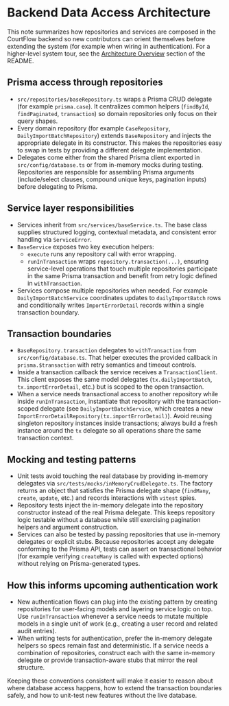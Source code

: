 # Backend Data Access Architecture

This note summarizes how repositories and services are composed in the CourtFlow backend so new contributors can orient themselves before extending the system (for example when wiring in authentication). For a higher-level system tour, see the [Architecture Overview](../README.md#architecture-overview) section of the README.

## Prisma access through repositories

- `src/repositories/baseRepository.ts` wraps a Prisma CRUD delegate (for example `prisma.case`). It centralizes common helpers (`findById`, `findPaginated`, `transaction`) so domain repositories only focus on their query shapes.
- Every domain repository (for example `CaseRepository`, `DailyImportBatchRepository`) extends `BaseRepository` and injects the appropriate delegate in its constructor. This makes the repositories easy to swap in tests by providing a different delegate implementation.
- Delegates come either from the shared Prisma client exported in `src/config/database.ts` or from in-memory mocks during testing. Repositories are responsible for assembling Prisma arguments (include/select clauses, compound unique keys, pagination inputs) before delegating to Prisma.

## Service layer responsibilities

- Services inherit from `src/services/baseService.ts`. The base class supplies structured logging, contextual metadata, and consistent error handling via `ServiceError`.
- `BaseService` exposes two key execution helpers:
  - `execute` runs any repository call with error wrapping.
  - `runInTransaction` wraps `repository.transaction(...)`, ensuring service-level operations that touch multiple repositories participate in the same Prisma transaction and benefit from retry logic defined in `withTransaction`.
- Services compose multiple repositories when needed. For example `DailyImportBatchService` coordinates updates to `dailyImportBatch` rows and conditionally writes `ImportErrorDetail` records within a single transaction boundary.

## Transaction boundaries

- `BaseRepository.transaction` delegates to `withTransaction` from `src/config/database.ts`. That helper executes the provided callback in `prisma.$transaction` with retry semantics and timeout controls.
- Inside a transaction callback the service receives a `TransactionClient`. This client exposes the same model delegates (`tx.dailyImportBatch`, `tx.importErrorDetail`, etc.) but is scoped to the open transaction.
- When a service needs transactional access to another repository while inside `runInTransaction`, instantiate that repository with the transaction-scoped delegate (see `DailyImportBatchService`, which creates a new `ImportErrorDetailRepository(tx.importErrorDetail)`). Avoid reusing singleton repository instances inside transactions; always build a fresh instance around the `tx` delegate so all operations share the same transaction context.

## Mocking and testing patterns

- Unit tests avoid touching the real database by providing in-memory delegates via `src/tests/mocks/inMemoryCrudDelegate.ts`. The factory returns an object that satisfies the Prisma delegate shape (`findMany`, `create`, `update`, etc.) and records interactions with `vitest` spies.
- Repository tests inject the in-memory delegate into the repository constructor instead of the real Prisma delegate. This keeps repository logic testable without a database while still exercising pagination helpers and argument construction.
- Services can also be tested by passing repositories that use in-memory delegates or explicit stubs. Because repositories accept any delegate conforming to the Prisma API, tests can assert on transactional behavior (for example verifying `createMany` is called with expected options) without relying on Prisma-generated types.

## How this informs upcoming authentication work

- New authentication flows can plug into the existing pattern by creating repositories for user-facing models and layering service logic on top. Use `runInTransaction` whenever a service needs to mutate multiple models in a single unit of work (e.g., creating a user record and related audit entries).
- When writing tests for authentication, prefer the in-memory delegate helpers so specs remain fast and deterministic. If a service needs a combination of repositories, construct each with the same in-memory delegate or provide transaction-aware stubs that mirror the real structure.

Keeping these conventions consistent will make it easier to reason about where database access happens, how to extend the transaction boundaries safely, and how to unit-test new features without the live database.
